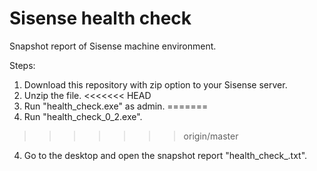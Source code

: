 # Sisense health check
Snapshot report of Sisense machine environment.


Steps:
1) Download this repository with zip option to your Sisense server.
2) Unzip the file.
<<<<<<< HEAD
3) Run "health_check.exe" as admin.
=======
3) Run "health_check_0_2.exe".
>>>>>>> origin/master
4) Go to the desktop and open the snapshot report "health_check_<Date and time>.txt".
